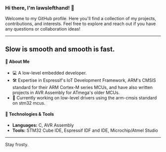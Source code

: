 ### Hi there, I'm lawslefthand! 👋

Welcome to my GitHub profile. Here you'll find a collection of my projects, contributions, and interests. Feel free to explore and reach out if you have any questions or collaboration ideas!

---
## Slow is smooth and smooth is fast.

#### 🚀 About Me
- 💻 A low-level embedded developer.
- 🛠️ Expertise in Espressif's IoT Development Framework, ARM's CMSIS standard for their ARM Cortex-M series MCUs, and have also written projects in AVR Assembly for ATmega's older MCUs.
- 🌱 Currently working on low-level drivers using the arm-cmsis standard on stm32 mcus.

#### 🔧 Technologies & Tools
- **Languages:** C, AVR Assembly
- **Tools:** STM32 Cube IDE, Espressif IDF and IDE, Microchip/Atmel Studio



---

Stay frosty.
